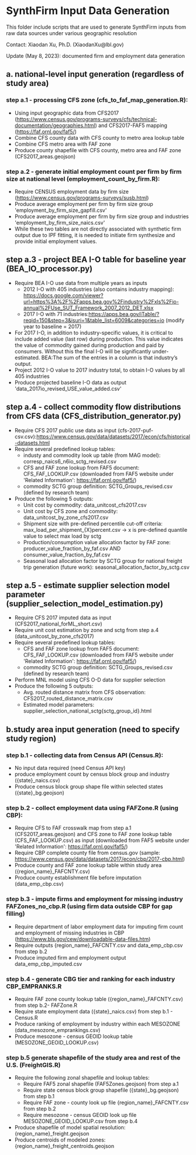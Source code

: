 # SynthFirm Input Data Generation
<p>This folder include scripts that are used to generate SynthFirm inputs from raw data sources under various geographic resolution </p>
<p> Contact: Xiaodan Xu, Ph.D.  (XiaodanXu@lbl.gov) </p>
<p> Update (May 8, 2023): documented firm and employment data generation </p>

## a. national-level input generation (regardless of study area)

### step a.1 - processing CFS zone (cfs_to_faf_map_generation.R):
* Using input geographic data from CFS2017 (https://www.census.gov/programs-surveys/cfs/technical-documentation/geographies.html) and CFS2017-FAF5 mapping (https://faf.ornl.gov/faf5/)
* Combine CFS county data with CFS county to metro area lookup table
* Combine CFS metro area with FAF zone
* Produce county shapefile with CFS county, metro area and FAF zone (CFS2017_areas.geojson)
  
### step a.2 - generate initial employment count per firm by firm size at national level (employment_count_by_firm.R):
* Require CENSUS employment data by firm size (https://www.census.gov/programs-surveys/susb.html)
* Produce average employment per firm by firm size group  'employment_by_firm_size_gapfill.csv'
* Produce average employment per firm by firm size group and industries 'employment_by_firm_size_naics.csv' 
* While these two tables are not directly associated with synthetic firm output due to IPF fitting, it is needed to initiate firm synthesize and provide initial employment values.

## step a.3 - project BEA I-O table for baseline year (BEA_IO_processor.py)
* Require BEA I-O use data from multiple years as inputs
  * 2012 I-O with 405 industries (also contains industry mapping): https://docs.google.com/viewer?url=https%3A%2F%2Fapps.bea.gov%2Findustry%2Fxls%2Fio-annual%2FUse_SUT_Framework_2007_2012_DET.xlsx
  * 2017 I-O with 71 industries:https://apps.bea.gov/iTable/?reqid=150&step=3&isuri=1&table_list=6009&categories=io (modify year to baseline = 2017)
* For 2017 I-O, in addition to industry-specific values, it is critical to include added value (last row) during production.  This value indicates the value of commodity gained during production and paid by consumers.  Without this the final I-O will be significantly under-estimated. BEA:The sum of the entries in a column is that industry’s output.
* Project 2012 I-O value to 2017 industry total, to obtain I-O values by all 405 industries
* Produce projected baseline I-O data as output 'data_2017io_revised_USE_value_added.csv'

## step a.4 - collect commodity flow distributions from CFS data (CFS_distribution_generator.py)
* Require CFS 2017 public use data as input (cfs-2017-puf-csv.csv):https://www.census.gov/data/datasets/2017/econ/cfs/historical-datasets.html
* Require several predefined lookup tables:
  * industy and commodity look up table (from MAG model): corresp_naics6_n6io_sctg_revised.csv
  * CFS and FAF zone lookup from FAF5 document: CFS_FAF_LOOKUP.csv (downloaded from FAF5 website under 'Related Information': https://faf.ornl.gov/faf5/)
  * commodity SCTG group definition: SCTG_Groups_revised.csv (defined by research team)
* Produce the following 5 outputs:
  * Unit cost by commodity: data_unitcost_cfs2017.csv
  * Unit cost by CFS zone and commodity: data_unitcost_by_zone_cfs2017.csv
  * Shipment size with pre-defined percentile cut-off criteria: max_load_per_shipment_{X}percent.csv -> x is pre-defined quantile value to select max load by sctg 
  * Production/consumption value allocation factor by FAF zone: producer_value_fraction_by_faf.csv AND consumer_value_fraction_by_faf.csv
  * Seasonal load allocation factor by SCTG group for national freight trip generation (future work): seasonal_allocation_factor_by_sctg.csv
  
## step a.5 - estimate supplier selection model parameter (supplier_selection_model_estimation.py)
* Require CFS 2017 imputed data as input (CFS2017_national_forML_short.csv)
* Require unit cost estimation by zone and sctg from step a.4 (data_unitcost_by_zone_cfs2017)
* Require several predefined lookup tables:
  * CFS and FAF zone lookup from FAF5 document: CFS_FAF_LOOKUP.csv (downloaded from FAF5 website under 'Related Information': https://faf.ornl.gov/faf5/)
  * commodity SCTG group definition: SCTG_Groups_revised.csv (defined by research team)
* Perform MNL model using CFS O-D data for supplier selection
* Produce the following 5 outputs:
  * Avg. routed distance matrix from CFS observation: CFS2017_routed_distance_matrix.csv
  * Estimated model parameters: supplier_selection_national_sctg{sctg_group_id}.html



## b.study area input generation (need to specify study region)

### step b.1 - collecting data from Census API (Census.R): 
* No input data required (need Census API key)
* produce employment count by census block group and industry ({state}_naics.csv)
* Produce census block group shape file within selected states ({state}_bg.geojson)

### step b.2 - collect employment data using FAFZone.R (using CBP): 
* Require CFS to FAF crosswalk map from step a.1 (CFS2017_areas.geojson) and CFS zone to FAF zone lookup table (CFS_FAF_LOOKUP.csv) as input (downloaded from FAF5 website under 'Related Information': https://faf.ornl.gov/faf5/)
* Require CBP complete county file from census.gov (sample: https://www.census.gov/data/datasets/2017/econ/cbp/2017-cbp.html)
* Produce county and FAF zone lookup table within study area ({region_name}_FAFCNTY.csv)
* Produce county establishment file before imputation (data_emp_cbp.csv)
	
### step b.3 - impute firms and employment for missing industry FAFZones_no_cbp.R (using firm data outside CBP for gap filling)
* Require department of labor employment data for imputing firm count and employment of missing industries in CBP (https://www.bls.gov/cew/downloadable-data-files.htm)
* Require outputs {region_name}_FAFCNTY.csv and data_emp_cbp.csv from step b.2 
* Produce imputed firm and employment output data_emp_cbp_imputed.csv

### step b.4 - generate CBG tier and ranking for each industry CBP_EMPRANKS.R
* Require FAF zone county lookup table ({region_name}_FAFCNTY.csv) from step b.2- FAFZone.R 
* Require state employment data ({state}_naics.csv) from step b.1 - Census.R
* Produce ranking of employment by industry within each MESOZONE (data_mesozone_emprankings.csv)
* Produce mesozone - census GEOID lookup table (MESOZONE_GEOID_LOOKUP.csv)

### step b.5 generate shapefile of the study area and rest of the U.S. (FreightGIS.R)
* Require the following zonal shapefile and lookup tables: 
  * Require FAF5 zonal shapefile (FAF5Zones.geojson) from step a.1
  * Require state census block group shapefile ({state}_bg.geojson) from step b.1
  * Require FAF zone - county look up file {region_name}_FAFCNTY.csv from step b.2
  * Require mesozone - census GEOID look up file MESOZONE_GEOID_LOOKUP.csv from step b.4
* Produce shapefile of model spatial resolution: {region_name}_freight.geojson
* Produce centroids of modeled zones: {region_name}_freight_centroids.geojson
